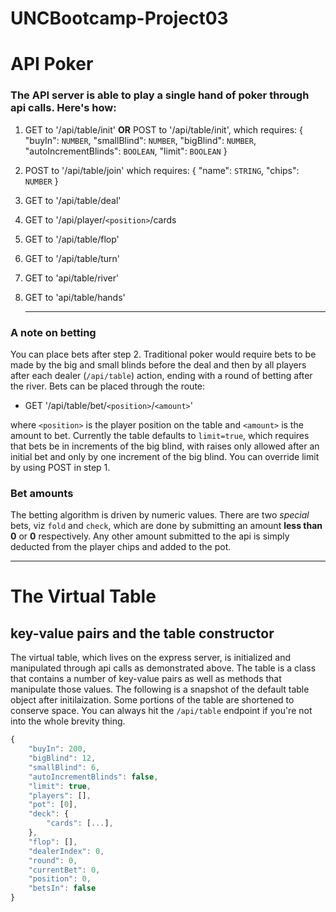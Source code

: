 # UNCBootcamp-Project03

# API Poker

### The API server is able to play a single hand of poker through api calls. Here's how:

1. GET to '/api/table/init' **OR** POST to '/api/table/init', which requires:
   {
   "buyIn": `NUMBER`,
   "smallBlind": `NUMBER`,
   "bigBlind": `NUMBER`,
   "autoIncrementBlinds": `BOOLEAN`,
   "limit": `BOOLEAN`
   }

2. POST to '/api/table/join' which requires:
   {
   "name": `STRING`,
   "chips": `NUMBER`
   }

3. GET to '/api/table/deal'

4. GET to '/api/player/`<position>`/cards

5. GET to '/api/table/flop'

6. GET to '/api/table/turn'

7. GET to 'api/table/river'

8. GET to 'api/table/hands'
   <hr/>

### A note on betting

You can place bets after step 2. Traditional poker would require bets to be made by the big and small blinds before the deal and then by all players after each dealer (`/api/table`) action, ending with a round of betting after the river. Bets can be placed through the route:

- GET '/api/table/bet/`<position>`/`<amount>`'

where `<position>` is the player position on the table and `<amount>` is the amount to bet. Currently the table defaults to `limit=true`,
which requires that bets be in increments of the big blind, with raises only allowed after an initial bet and only by one increment
of the big blind. You can override limit by using POST in step 1.

### Bet amounts

The betting algorithm is driven by numeric values. There are two _special_ bets, viz `fold` and `check`, which are done by submitting an amount **less than 0** or **0** respectively. Any other amount submitted to the api is simply deducted from the player chips and added to the pot.

<hr/>

# The Virtual Table

## key-value pairs and the table constructor

The virtual table, which lives on the express server, is initialized and manipulated through api calls as demonstrated above. The table is a class that contains a number of key-value pairs as well as methods that manipulate those values. The following is a snapshot of the default table object after initilaization. Some portions of the table are shortened to conserve space. You can always hit the `/api/table` endpoint if you're not into the whole brevity thing.

```js
{
    "buyIn": 200,
    "bigBlind": 12,
    "smallBlind": 6,
    "autoIncrementBlinds": false,
    "limit": true,
    "players": [],
    "pot": [0],
    "deck": {
        "cards": [...],
    },
    "flop": [],
    "dealerIndex": 0,
    "round": 0,
    "currentBet": 0,
    "position": 0,
    "betsIn": false
}
```
